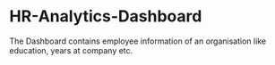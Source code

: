 # HR-Analytics-Dashboard
The Dashboard contains employee information of an organisation like education, years at company etc.  
